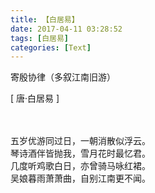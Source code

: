 ```yaml
---
title: 【白居易】
date: 2017-04-11 03:28:52
tags: [白居易]
categories: [Text]
---
```


<p dir="ltr"  >寄殷协律（多叙江南旧游）</p> 
<p dir="ltr"  >[ 唐&middot;白居易 ]<br /><br /><br /></p> 
<p dir="ltr"  >五岁优游同过日，一朝消散似浮云。<br />琴诗酒伴皆抛我，雪月花时最忆君。<br />几度听鸡歌白日，亦曾骑马咏红裙。<br />吴娘暮雨萧萧曲，自别江南更不闻。</p>